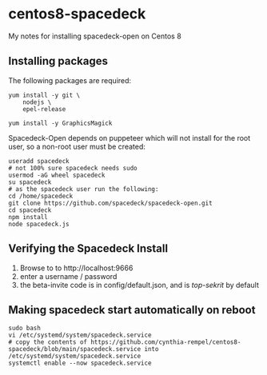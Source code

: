 # centos8-spacedeck
My notes for installing spacedeck-open on Centos 8

## Installing packages

The following packages are required:

```
yum install -y git \
    nodejs \
    epel-release

yum install -y GraphicsMagick
```

Spacedeck-Open depends on puppeteer which will not install for the root user, so a non-root user must be created:

```
useradd spacedeck
# not 100% sure spacedeck needs sudo
usermod -aG wheel spacedeck
su spacedeck
# as the spacedeck user run the following:
cd /home/spacedeck
git clone https://github.com/spacedeck/spacedeck-open.git
cd spacedeck
npm install
node spacedeck.js
```

## Verifying the Spacedeck Install
1. Browse to to http://localhost:9666
2. enter a username / password
3. the beta-invite code is in config/default.json, and is *top-sekrit* by default

## Making spacedeck start automatically on reboot

```
sudo bash
vi /etc/systemd/system/spacedeck.service
# copy the contents of https://github.com/cynthia-rempel/centos8-spacedeck/blob/main/spacedeck.service into /etc/systemd/system/spacedeck.service
systemctl enable --now spacedeck.service
```
